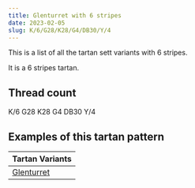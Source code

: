 ```yaml
---
title: Glenturret with 6 stripes
date: 2023-02-05
slug: K/6/G28/K28/G4/DB30/Y/4
---
```

This is a list of all the tartan sett variants with 6 stripes.

It is a 6 stripes tartan.


## Thread count
K/6 G28 K28 G4 DB30 Y/4

## Examples of this tartan pattern

| Tartan Variants |
|---------------|
| [Glenturret](/variants/k/6/g28/k28/g4/db30/y/4-db000050-g008000-k000000-yf0c000)||
